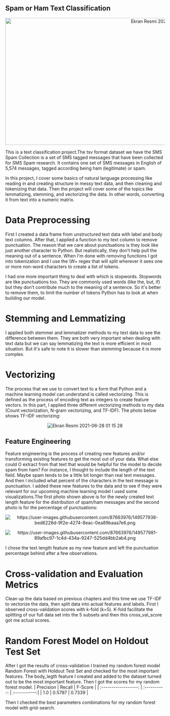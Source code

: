 ## Spam or Ham Text Classification
<p align="center"> 
   <img width="1000" height="400" alt="Ekran Resmi 2021-06-28 01 15 28" src="https://user-images.githubusercontent.com/87663976/149565085-ee51ff21-b0be-4e74-a00d-4d2595247349.png">
</p>

This is a text classification project.The tsv format dataset we have  the SMS Spam Collection is a set of SMS tagged messages that have been collected for SMS Spam research. It contains one set of SMS messages in English of 5,574 messages, tagged according being ham (legitimate) or spam.

In this project, I cover some basics of natural language processing like reading in and creating structure in messy text data, and then cleaning and tokenizing that data. Then the project will cover some of the topics like lemmatizing, stemming, and vectorizing the data. In other words, converting it from text into a numeric matrix.


# Data Preprocessing

First I created a data frame from unstructured text data with label and body text columns. After that, I applied a function to my text column to remove punctuation. The reason that we care about punctuations is they look like just another character to Python. But realistically, they don’t help pull the meaning out of a sentence. When I'm done with removing functions I got into tokenization and I use the \W+ regex that will split wherever it sees one or more non-word characters to create a list of tokens.

I had one more important thing to deal with which is stopwords. Stopwords are like punctuations too. They are commonly used words (like the, but, if) but they don’t contribute much to the meaning of a sentence. So it's better to remove them, to limit the number of tokens Python has to look at when building our model.



# Stemming and Lemmatizing

I applied both stemmer and lemmatizer methods to my text data to see the difference between them. They are both very important when dealing with text data but we can say lemmatizing the text is more efficient in most situation. But it's safe to note it is slower than stemming because it is more complex.

# Vectorizing

The process that we use to convert text to a form that Python and a machine learning model can understand is called vectorizing. This is defined as the process of encoding text as integers to create feature vectors. In this part, I applied three different vectorizing methods to my data (Count vectorization, N-gram vectorizing, and TF-IDF). The photo below shows TF-IDF vectorizing:

<p align="center"> 
   <img alt="Ekran Resmi 2021-06-28 01 15 28" src="https://user-images.githubusercontent.com/87663976/149574490-0a292b84-53f1-4092-99d6-f926abd2eb5a.png">
</p>

## Feature Engineering
Feature engineering is the process of creating new features and/or transforming existing features to get the most out of your data. What else could O extract from that text that would be helpful for the model to decide spam from ham? For instance, I thought to include the length of the text field. Maybe spam tends to be a little bit longer than real text messages. And then I included what percent of the characters in the text message is punctuation. I added these new features to the data and to see if they were relevant for our upcoming machine learning model I used some visualizations.The first photo shown above is for the newly created text length feature for the distribution of spam/ham messages and the second photo is for the percentage of punctuations:

<p align="center"> 
   <img alt="https://user-images.githubusercontent.com/87663976/149577938-bed6228d-9f2e-4274-8eac-0ea89baaa7e6.png">
</p>


<p align="center"> 
   <img alt="https://user-images.githubusercontent.com/87663976/149577981-89afbc97-1c4d-434a-9247-525dd4bb2ab4.png">
</p>

I chose the text length feature as my new feature and left the punctuation percentage behind after a few observations.

# Cross-validation and Evaluation Metrics

Clean up the data based on previous chapters and this time we use TF-IDF to vectorize the data, then split data into actual features and labels. First I observed cross-validation scores with k-fold (k=5). K-fold facilitate the splitting of our full data set into the 5 subsets and then this cross_val_score got me actual scores.

# Random Forest Model on Holdout Test Set

After I got the results of cross-validation I trained my random forest model Random Forest with Holdout Test Set and checked for the most important features. The body_legth feature I created and added to the dataset turned out to be the most important feature. Then I got the scores for my random forest model.
   |     Precision        | Recall       |      F-Score |
   | :------------------: | :----------: | :-----------:|
   |  1.0                 | 0.5797       | 0.7339       |
  
Then I checked the best parameters combinations for my random forest model with grid-search.

 

